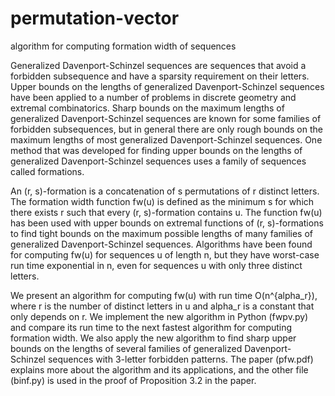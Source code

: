 # permutation-vector
algorithm for computing formation width of sequences

Generalized Davenport-Schinzel sequences are sequences that avoid a forbidden subsequence and have a sparsity requirement on their letters. Upper bounds on the lengths of generalized Davenport-Schinzel sequences have been applied to a number of problems in discrete geometry and extremal combinatorics. Sharp bounds on the maximum lengths of generalized Davenport-Schinzel sequences are known for some families of forbidden subsequences, but in general there are only rough bounds on the maximum lengths of most generalized Davenport-Schinzel sequences. One method that was developed for finding upper bounds on the lengths of generalized Davenport-Schinzel sequences uses a family of sequences called formations. 

An (r, s)-formation is a concatenation of s permutations of r distinct letters. The formation width function fw(u) is defined as the minimum s for which there exists r such that every (r, s)-formation contains u. The function fw(u) has been used with upper bounds on extremal functions of (r, s)-formations to find tight bounds on the maximum possible lengths of many families of generalized Davenport-Schinzel sequences. Algorithms have been found for computing fw(u) for sequences u of length n, but they have worst-case run time exponential in n, even for sequences u with only three distinct letters. 

We present an algorithm for computing fw(u) with run time O(n^{alpha_r}), where r is the number of distinct letters in u and alpha_r is a constant that only depends on r. We implement the new algorithm in Python (fwpv.py) and compare its run time to the next fastest algorithm for computing formation width. We also apply the new algorithm to find sharp upper bounds on the lengths of several families of generalized Davenport-Schinzel sequences with 3-letter forbidden patterns. The paper (pfw.pdf) explains more about the algorithm and its applications, and the other file (binf.py) is used in the proof of Proposition 3.2 in the paper.
